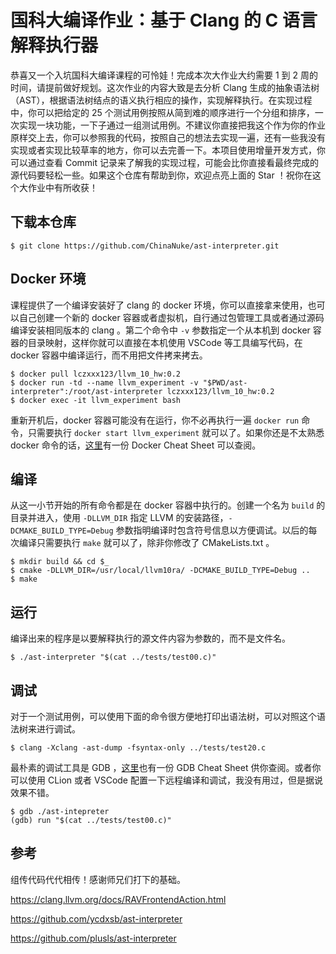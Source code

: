 # 国科大编译作业：基于 Clang 的 C 语言解释执行器

恭喜又一个入坑国科大编译课程的可怜娃！完成本次大作业大约需要 1 到 2 周的时间，请提前做好规划。这次作业的内容大致是去分析 Clang 生成的抽象语法树（AST），根据语法树结点的语义执行相应的操作，实现解释执行。在实现过程中，你可以把给定的 25 个测试用例按照从简到难的顺序进行一个分组和排序，一次实现一块功能，一下子通过一组测试用例。不建议你直接把我这个作为你的作业原样交上去，你可以参照我的代码，按照自己的想法去实现一遍，还有一些我没有实现或者实现比较草率的地方，你可以去完善一下。本项目使用增量开发方式，你可以通过查看 Commit 记录来了解我的实现过程，可能会比你直接看最终完成的源代码要轻松一些。如果这个仓库有帮助到你，欢迎点亮上面的 Star ！祝你在这个大作业中有所收获！

## 下载本仓库

```shell
$ git clone https://github.com/ChinaNuke/ast-interpreter.git
```

## Docker 环境

课程提供了一个编译安装好了 clang 的 docker 环境，你可以直接拿来使用，也可以自己创建一个新的 docker 容器或者虚拟机，自行通过包管理工具或者通过源码编译安装相同版本的 clang 。第二个命令中 `-v` 参数指定一个从本机到 docker 容器的目录映射，这样你就可以直接在本机使用 VSCode 等工具编写代码，在 docker 容器中编译运行，而不用把文件拷来拷去。

```shell
$ docker pull lczxxx123/llvm_10_hw:0.2
$ docker run -td --name llvm_experiment -v "$PWD/ast-interpreter":/root/ast-interpreter lczxxx123/llvm_10_hw:0.2
$ docker exec -it llvm_experiment bash
```

重新开机后，docker 容器可能没有在运行，你不必再执行一遍 `docker run` 命令，只需要执行 `docker start llvm_experiment` 就可以了。如果你还是不太熟悉 docker 命令的话，[这里](https://dockerlabs.collabnix.com/docker/cheatsheet/)有一份 Docker Cheat Sheet 可以查阅。

## 编译

从这一小节开始的所有命令都是在 docker 容器中执行的。创建一个名为 `build` 的目录并进入，使用 `-DLLVM_DIR` 指定 LLVM 的安装路径，`-DCMAKE_BUILD_TYPE=Debug` 参数指明编译时包含符号信息以方便调试。以后的每次编译只需要执行 `make` 就可以了，除非你修改了 CMakeLists.txt 。

```shell
$ mkdir build && cd $_
$ cmake -DLLVM_DIR=/usr/local/llvm10ra/ -DCMAKE_BUILD_TYPE=Debug ..
$ make
```

## 运行

编译出来的程序是以要解释执行的源文件内容为参数的，而不是文件名。

```shell
$ ./ast-interpreter "$(cat ../tests/test00.c)"
```

## 调试

对于一个测试用例，可以使用下面的命令很方便地打印出语法树，可以对照这个语法树来进行调试。

```shell
$ clang -Xclang -ast-dump -fsyntax-only ../tests/test20.c
```

最朴素的调试工具是 GDB ，[这里](https://darkdust.net/files/GDB%20Cheat%20Sheet.pdf)也有一份 GDB Cheat Sheet 供你查阅。或者你可以使用 CLion 或者 VSCode 配置一下远程编译和调试，我没有用过，但是据说效果不错。

```shell
$ gdb ./ast-intepreter
(gdb) run "$(cat ../tests/test00.c)"
```

## 参考

组传代码代代相传！感谢师兄们打下的基础。

https://clang.llvm.org/docs/RAVFrontendAction.html

https://github.com/ycdxsb/ast-interpreter

https://github.com/plusls/ast-interpreter